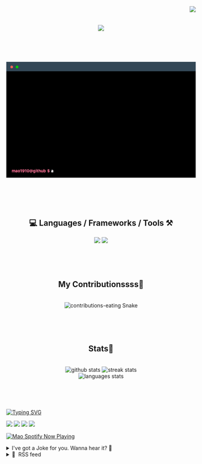 <!-- VISITOR BADGE -->
<!-- https://github.com/hehuapei/visitor-badge -->

<img align="right" src="https://visitor-badge.laobi.icu/badge?page_id=mao1910.mao1910&left_color=%2379DAF9&right_color=%23FE6E96" />


<!-- TYPING SVG -->
<!-- https://github.com/DenverCoder1/readme-typing-svg -->

<h1 align="center">
    <img src="https://readme-typing-svg.herokuapp.com/?font=Righteous&size=35&center=true&vCenter=true&width=500&height=70&color=FE6E96&font=poppins&duration=5000&lines=Hi+There!+👋;+I'm+Mao!;" />
</h1>

<br/>

<!-- CODE/TERMINAL ABOUT ME -->
<h1 align="center">
<img src="./assets/terminal-5.gif" alt="Terminal" />
</h1>

<br/><br/><br/>


<!-- TECHNOLOGIES LOGOS -->
<!-- https://github.com/tandpfun/skill-icons -->

<h2 align="center">💻 Languages / Frameworks / Tools ⚒️</h2>
<div align="center">
    <img src="https://skillicons.dev/icons?i=javascript,typescript,angular,react,html,css,scss,bootstrap,cs,java,spring" />
    <img src="https://skillicons.dev/icons?i=flutter,firebase,supabase,mysql,git,github,gitlab,vscode,idea,maven,figma" />
</div>

<br/><br/><br/>


<!-- CONTRIBUTIONS SNAKE GAME -->
<!-- https://github.com/Platane/snk -->

<div align="center">
  <h2> My Contributionssss🐍 </h2>
  <br>
  <img alt="contributions-eating Snake" src="https://raw.githubusercontent.com/mao1910/mao1910/output/github-contribution-grid-snake.svg" />

  <!-- Four lines below suggested by Planate for Dark mode-->
  <picture>
  <source media="(prefers-color-scheme: dark)" srcset="github-snake-dark.svg" />
  <source media="(prefers-color-scheme: light)" srcset="github-snake.svg" />
  </picture>
  
  <br/><br/><br/>
</div>


<!-- GITHUB STATS -->
<!-- https://github.com/DenverCoder1/github-readme-streak-stats -->
<!-- https://github.com/anuraghazra/github-readme-stats -->
<!-- https://github-readme-stats-mao1910.vercel.app/ My own Vercel deployment-->

<h2 align="center"> Stats📝 </h2>
  <br>
<div align=center>
  <img width=429 src="https://github-readme-stats-mao1910.vercel.app/api?username=mao1910&count_private=true&show_icons=true&theme=dracula&rank_icon=github&hide=contribs&border_radius=10&border_color=79DAF9" alt="github stats"/>
  <img width=396 src="https://streak-stats.demolab.com/?user=mao1910&count_private=true&theme=dracula&currStreakNum=79DAF9&currStreakLabel=FE6E96&border_radius=10&border=79DAF9" alt="streak stats"/>
  <br/>
  <img src="https://github-readme-stats-mao1910.vercel.app/api/top-langs/?username=mao1910&layout=compact&theme=dracula&border_radius=10&size_weight=0.5&count_weight=0.5&border_color=79DAF9" alt="languages stats" />
</div>

<br/><br/><br/>


<!-- FOOTER -->
<!-- https://github.com/DenverCoder1/readme-typing-svg -->
<!-- https://readme-typing-svg.demolab.com/demo/ -->

<a href="https://git.io/typing-svg"><img src="https://readme-typing-svg.demolab.com?font=Poppins&pause=1000&color=FE6E96&width=535&lines=Thanks+for+dropping+by!;Feel+free+to+check+any+of+the+Socials+below+%F0%9F%91%87;Or+the+Joke+Of+The+Day+if+you're+down+for+a+giggle+%F0%9F%98%9D;Hope+to+see+you+again+%F0%9F%91%8A;Uh%3F+You're+still+here%3F;Well...+I'm+running+out+of+things+to+say...;Tell+you+what%2C+due+to+your+effort+and+perseverance%2C;I+shall+present+you+with+a+short+poem%3A;%22To+code%2C+or+not+to+code%2C+that+is+the+question%3A;Whether+'tis+nobler+in+the+IDE+to+debug;The+errors+and+issues+of+outrageous+software%2C;Or+to+take+up+the+keyboard+against+a+sea+of+bugs;And+by+coding%2C+end+them.%22;by+William+Shakespeare%2C+probably.+;Pretty+sure+that's+Hamlet's.;Alrighty%2C+this+has+been+fun.;But+I'll+restart+the+loop+now...+see+ya+soon!" alt="Typing SVG" /></a>


<!--  SOCIAL NETWORKS -->
<!-- https://github.com/alexandresanlim/Badges4-README.md-Profile -->

  <div> 
    <a href="https://www.deviantart.com/madeinkobaia/art/my-profile-is-under-construction-265626465" target="_blank"><img src="https://img.shields.io/badge/-LinkedIn-%230077B5?style=for-the-badge&logo=linkedin&logoColor=white" target="_blank"></a> <!-- ADD LINKEDIN PROFILE -->
    <a href = "https://www.nicepng.com/ourpic/u2q8o0t4t4r5o0r5_website-under-construction-png-graphic-transparent-website-under/"><img src="https://img.shields.io/badge/Portfolio-4285F4?style=for-the-badge&logo=Google-chrome&logoColor=white" target="_blank"></a> <!-- ADD PORTFOLIO WEBSITE -->
    <a href="https://discord.gg" target="_blank"><img src="https://img.shields.io/badge/Discord-7289DA?style=for-the-badge&logo=discord&logoColor=white" target="_blank"></a> <!-- ADD DISCORD -->
    <a href = "mailto:mao1910dev@gmail.com"><img src="https://img.shields.io/badge/Gmail-D14836?style=for-the-badge&logo=gmail&logoColor=white" target="_blank"></a>
  </div>


<!-- SPOTIFY PLAYING-->
<!-- https://github.com/novatorem/novatorem -->
<!-- https://spotify-now-playing-novatorem-git-main-mao1910.vercel.app/ My own Vercel deployment-->

[<img width=438px src="https://spotify-now-playing-git-main-mao1910.vercel.app//api/spotify/?border_color=FE6E96" alt="Mao Spotify Now Playing" />](https://open.spotify.com/user/31542et242zglhf42ydrtqgvuvde)


<!-- JOKE OF THE DAY -->
<!-- https://github.com/ABSphreak/readme-jokes -->
<!-- https://readme-jokes-git-master-mao1910.vercel.app/ My own Vercel deployment-->

<details>
<summary>I've got a Joke for you. Wanna hear it? 🙈</summary>

<br/>

 <tr>
 <td style="padding-top:4px"><img src = "https://readme-jokes-git-master-mao1910.vercel.app/api?&theme=dracula"></td>
 </tr>

</details>


<!-- RSS FEED -->
<!-- https://github.com/gautamkrishnar/blog-post-workflow -->

<details>
<summary>📕 &nbsp;RSS feed</summary>

<br/>

<!-- BLOG-POST-LIST:START -->
 #### - [Beyond Review Comments: Building a Friendlier Code Review Process with Code Reactions](https://dev.to/adadot/beyond-review-comments-building-a-friendlier-code-review-process-with-code-reactions-4job) 
 <details><summary>Article</summary> <p><a href="">Code Reactions</a> 🚀💩<br>
We welcome all ideas and contributions on <a href="">GitHub</a> 💚!</p>

<p><a href="https://marketplace.visualstudio.com/items?itemName=Adadot.code-reactions" class="ltag_cta ltag_cta--branded">Install extension →</a>
</p>




<p>
  <strong>TL;DR</strong>
  <br>

<pre><code>We created a vscode extension to add emoji reactions, even 

with comments, to any line of code of any Git repo! React and 

see others reactions to any piece of code straight from your

IDE, and have them follow (or not 😉) the code through 
changes.
</code></pre>




</p>

<h2>
  
  
  The story behind
</h2>

<p>After almost a decade of writing code in all sorts of environments, in a small startup or in a big enterprise with thousands of developers, we always felt <code>that there were some things that should be alongside our code, but never could be</code>.</p>

<ol>
<li><p><strong>Giving and receiving feedback for your code</strong>. As developers we <em>learn from others</em>, and their reaction to our code either that being a 👍, 👎 or sometimes even a 💩 or a 🚀, is invaluable to our progress. Unfortunately, apart from reviews we don't really get the chance to tell someone what we think about their code.</p></li>
<li>
<p><strong>Putting a mark or a note in the code</strong>. You are going about your task and suddenly you notice a piece of code that has that <code>smell</code>, or just <code>doesn't look right</code>, or is <code>outdated</code>, or uses an <code>old syntax</code>, or looks like it could even be <code>an issue</code>. Now your choices are: </p>

<ol>
<li>Drop the task you are doing and fix it </li>
<li>Create an issue somewhere to come back to it at another time (or forever forget)</li>
<li>Do it with your task (<em>ouch!</em>)</li>
<li>Leaving a comment in the code and puzzling yourself a few months down the line, when the code has moved/changed, with the quiz <em>"what was I referring to here"</em>.</li>
</ol>


</li>
<li><p>Code quality metrics are very cool <em>as a concept</em>! However once used we all know that they feel a bit neither here nor there. Eg is a code bad if it has high complexity? Maybe, maybe not! I'd like to <strong>know what my collaborators thinks of the code</strong>, which parts are for a 😍 and which for a 🤔 and which repos and files are the ones that might need a look into cause 💩 has started pilling on.</p></li>
</ol>

<p>That's why we wanted to make something that's:</p>

<ul>
<li>Open Source 💚 (share the love!)</li>
<li>It works in the <strong>IDE</strong>
</li>
<li>You can add <strong>emojis</strong> and <strong>comments</strong> 🚀</li>
<li>You can see others <strong>emojis</strong> and <strong>comments</strong> 👀</li>
<li>
<strong>Follows (or leaves) the code</strong> as it changes </li>
</ul>

<h2>
  
  
  What we built
</h2>

<p>We built an IDE extension (vscode only for the time being,<br>
Intellij is in the works) that allows you to add emoji <br>
reactions, even with comments, to any line of code of any Git<br>
repo! </p>

<p>You can react and see others reactions to any piece of code straight from your IDE! </p>

<p>And <code>Reactions follow the code!</code>, meaning that it stays there for as long as the relevant line has not changed - <em>whitespace doesn't count as change</em> - and they get removed from the line when it's changed.</p>

<p>This is the <strong>first version</strong>, so it supports limited amount of emojis for now, and it has only a few features. We are super excited to have the community shape the tool and decide on the new features by contributing on GitHub</p>
<h2>
  
  
  Features
</h2>

<p><a href="https://res.cloudinary.com/practicaldev/image/fetch/s--o8v9y2KU--/c_limit%2Cf_auto%2Cfl_progressive%2Cq_66%2Cw_800/https://dev-to-uploads.s3.amazonaws.com/uploads/articles/tm69osiqctdrh84mhh5m.gif" class="article-body-image-wrapper"><img src="https://res.cloudinary.com/practicaldev/image/fetch/s--o8v9y2KU--/c_limit%2Cf_auto%2Cfl_progressive%2Cq_66%2Cw_800/https://dev-to-uploads.s3.amazonaws.com/uploads/articles/tm69osiqctdrh84mhh5m.gif" alt="Features" width="800" height="494"></a></p>

<ul>
<li>
<strong>Different ways to see reactions</strong> and add yours (status bar, inline decoration, annotations, reactions feed panel)</li>
<li>
<strong>Notifications</strong> on new reactions (either on the repo or specifically on your lines)</li>
<li>We didn't want to bloat the IDE, so we created a <strong>lightweight website</strong> for all the views we didn't feel belonged in the IDE (ie cross-repo data) so you are able to get information for all your projects.</li>
</ul>

<p><a href="https://res.cloudinary.com/practicaldev/image/fetch/s--ptYVnIAN--/c_limit%2Cf_auto%2Cfl_progressive%2Cq_auto%2Cw_800/https://dev-to-uploads.s3.amazonaws.com/uploads/articles/ba1oas4d0xxwe5kqmh2m.png" class="article-body-image-wrapper"><img src="https://res.cloudinary.com/practicaldev/image/fetch/s--ptYVnIAN--/c_limit%2Cf_auto%2Cfl_progressive%2Cq_auto%2Cw_800/https://dev-to-uploads.s3.amazonaws.com/uploads/articles/ba1oas4d0xxwe5kqmh2m.png" alt="Frontend" width="800" height="526"></a></p>
<h2>
  
  
  Future features
</h2>

<p>We are super excited to have your input on GitHub to help us shape the future of this extension with what the community wants and needs!</p>


<div class="ltag-github-readme-tag">
  <div class="readme-overview">
    <h2>
      <img src="https://res.cloudinary.com/practicaldev/image/fetch/s--A9-wwsHG--/c_limit%2Cf_auto%2Cfl_progressive%2Cq_auto%2Cw_800/https://dev.to/assets/github-logo-5a155e1f9a670af7944dd5e12375bc76ed542ea80224905ecaf878b9157cdefc.svg" alt="GitHub logo">
      <a href="https://github.com/AdadotTeam">
        AdadotTeam
      </a> / <a href="https://github.com/AdadotTeam/vscode-reactions">
        vscode-reactions
      </a>
    </h2>
    <h3>
      Add and see other's reactions to your code!
    </h3>
  </div>
  <div class="ltag-github-body">
    
<div id="readme" class="md">
<h1>
Code Reactions — Emoji reactions for any Git repo</h1>
<blockquote>
<p>Add emoji reactions, even with comments, to any Git repo! React and see others
reactions to any piece of code straight from your IDE.</p>
</blockquote>
<p>Code Reactions is an open-source extension for Visual Studio Code, made
by our team at <a href="https://adadot.com" rel="nofollow">Adadot</a> with a mind to give back to the community.</p>
<div class="snippet-clipboard-content notranslate position-relative overflow-auto"><pre class="notranslate"><code>You saw some nice piece of code? Now you can add a 👍, or maybe even a 😍 and spread the love.

It seems like there might be a bug there? Give it a 🐛 with a comment on your finding 
and come back to fix it when you get the chance.

This code feels like it has quite a smell... You think it might justify a 💩? Leave it there 
and bring the team around to help you scoop all of these.
</code></pre></div>
<p>We give you the ability to react to any…</p>
</div>
  </div>
  <div class="gh-btn-container"><a class="gh-btn" href="https://github.com/AdadotTeam/vscode-reactions">View on GitHub</a></div>
</div>


 </details> 
 <hr /> 

 #### - [Don’t compare and compete with others, instead collaborate](https://dev.to/gregorojstersek/dont-compare-and-compete-with-others-instead-collaborate-b8j) 
 <details><summary>Article</summary> <p>If you are a person who likes to compare and compete with your colleagues. Let me tell you one important thing. Don't compare or compete, instead help and collaborate.</p>

<p>Being a lone wolf and just focusing on yourself and your progress will certainly get you somewhere. But rather than trying to do everything yourself. You have a group of like-minded people who are all on the same path as you!</p>

<p>Your progression is going to be much:</p>

<ul>
<li>faster,</li>
<li>more exciting,</li>
<li>more fulfilling.</li>
</ul>

<p>Compete only with yourself and try to get better every day!</p>

<p>The software development world is smaller than you think. Collaborating and helping each other instead of competing puts you in a position where fellow like-minded people can help you find opportunities.</p>

<p><strong>A practical example</strong></p>

<p>If you are searching for a new role, the best way to find it is to get recommended for the position.</p>

<p>If someone from my team recommends a candidate.</p>

<p>I already know 2 things:</p>

<p>He/she already is familiar to an extent with a person on my team, so the collaboration and onboarding would be easier.</p>

<p>He/she has already shown to some extent capability to be able to do the job.</p>

<p>This gives you much better chances right from the start. Make sure to help each other to grow and progress in careers!</p>

<p>What are your thoughts?</p>

<blockquote>
<p>This is part of the newsletter article on my Engineering Leadership newsletter. If you liked this, you are going to love my newsletter. Join here: <a href="https://newsletter.eng-leadership.com/">Engineering Leadership newsletter</a>, 8100+ engineering leaders are already reading it!</p>
</blockquote>

 </details> 
 <hr /> 

 #### - [Microservices: Unleashing the Power of Modular Software Architecture](https://dev.to/documatic/microservices-unleashing-the-power-of-modular-software-architecture-23h6) 
 <details><summary>Article</summary> <h1>
  
  
  Introduction
</h1>

<p>We are in a generation where technology is evolving every day and it impacts the user expectation. It also leads to change in the way we design, build, and deploy any software application. We are currently moving towards the microservices architecture when comes to building applications. It is a driving force in modern software development.</p>

<p>Today monolithic applications are fewer in number as they try to encompass every feature, module, and component under a single codebase. As it hider the modern software development requirements and agility to keep up the pace with the evolving technology. The challenges are also related to the scalability of the software as you can not make changes to specific components independently. That’s why the Microservice architecture is gaining more popularity.</p>

<p>In this article, we are going to learn more about the landscape of microservice architecture. We are going to look into the following topics:</p>

<ul>
<li>What is Microservices architecture?</li>
<li>Benefits of Using Microservices</li>
</ul>

<p>Now, let’s get started.</p>

<h1>
  
  
  What is Microservice Architecture?
</h1>

<p>It is an approach to designing and building software applications as a collection of small, independent, and loosely coupled services. In this, every service can perform different functionality. Each service can be designed, built, deployed, and scaled independently of each other. </p>

<p>The below diagram shows you the working architecture of microservices.</p>

<p><a href="https://res.cloudinary.com/practicaldev/image/fetch/s--33cTLT4g--/c_limit%2Cf_auto%2Cfl_progressive%2Cq_auto%2Cw_800/https://dev-to-uploads.s3.amazonaws.com/uploads/articles/xt2wekbvm28gpwcdudrw.png" class="article-body-image-wrapper"><img src="https://res.cloudinary.com/practicaldev/image/fetch/s--33cTLT4g--/c_limit%2Cf_auto%2Cfl_progressive%2Cq_auto%2Cw_800/https://dev-to-uploads.s3.amazonaws.com/uploads/articles/xt2wekbvm28gpwcdudrw.png" alt="Architecture of Microservie" width="800" height="450"></a></p>

<p>As you can see in the diagram, the communication between each component is done with API. </p>

<p>There are many major tech giants that use microservices to build their applications. Here are some of them:</p>

<ul>
<li>
<strong>Amazon</strong>: They use microservices to build their services including Amazon Marketplace, Prime, and Web Services. This helps them rapidly innovate and make changes as per requirements faster.</li>
<li>
<strong>Netflix</strong>: It uses microservices in aspects such as streaming services, such as user recommendations, video streaming, billing, and content management.</li>
<li>
<strong>Paypal</strong>: It adopts microservices to enhance its payment processing, fraud detection, and user management systems.</li>
<li>
<strong>LinkedIn</strong>: It uses microservers to handle user connections, profile management, content delivery, and more.</li>
<li>
<strong>Spotify</strong>: A major audio streaming site uses microservices to deliver personalized music recommendations, playlist management, and seamless playback across devices.</li>
</ul>

<h1>
  
  
  Key principle of Microservices
</h1>

<p>Let’s learn about some of the key principles of microservices architecture. It is essential to understand those principles for perfect implementation. There are various principles among them some are:</p>

<h3>
  
  
  Single Responsibility Principle(SRP)
</h3>

<p>Since microservices emphasize modularity, the Single Responsibility Principle is used to define each service as having a single, well-defined functionality. It helps promote modular design and maintains clear boundaries between services.</p>

<h3>
  
  
  Decentralized Data Management
</h3>

<p>Each service manages its own data store. It prevents tight coupling between services. Services can have their own database or it can be shared across different databases. It is not strictly defined to use a separate database for each service. As each service manages each data store, it allows data autonomy and reduces the risk of data inconsistencies.</p>

<h3>
  
  
  API First Design
</h3>

<p>As the API is the core for the communication between each component in this architecture, it is believed to be designed first. Microservices emphasize the importance of developing the API first. It helps in clear communication between each component. It also helps in compatibility.</p>

<h3>
  
  
  Scalability
</h3>

<p>Scalability simply means the capacity of the system to handle increased workload, traffic, or data without a bottleneck in the performance. Microservices enable horizontal scaling. In horizontal Scaling, we add more machines and serve to distribute the load. Thus providing each service to be scaled independently based on demand. </p>

<h3>
  
  
  Design for Failure
</h3>

<p>This architecture preassumes that failure will occur in the system at some point. Thus it is designed to handle failure. Services can degrade without impacting the entire system.</p>

<h1>
  
  
  Benefits of Using Microservices
</h1>

<p>There are various benefits that you can get by using the microservice architecture. Here are some of them:</p>

<h3>
  
  
  Modularity and Scalability
</h3>

<p>By using microservice architecture, you will be breaking down complex codebases into smaller and manageable components. Thus each component can be handled separately with its Software development life cycle. It allows scalability as you don’t need to make changes to the entire codebase when making changes to one component. Each component can be built, designed, deployed, and scaled separately.</p>

<h3>
  
  
  Rapid Development
</h3>

<p>As each component can be built and deployed separately, we can run tests separately too. This will make the development cycles faster. It also becomes faster to provide updates to the application as you will need to make a few changes.</p>

<h3>
  
  
  Technology Heterogeneity
</h3>

<p>Mircorservice allows you to build each component separately which means you can use different programming languages, frameworks, and stacks for different services. You can use the most efficient language and tool for that particular service. Otherwise, you can have to stick to that framework and language for the whole codebase.</p>

<h3>
  
  
  Team Autonomy
</h3>

<p>Due to different features being shipped through different services, you can divide the team to work on that particular service. It will give autonomy to the team and you can develop applications in parallel. This will result in faster iteration and more efficient collaboration between teams. </p>

<h3>
  
  
  Agility and Adaptability
</h3>

<p>Using microservices architecture, we can develop our application to be more agile. Meaning that it becomes easy to make changes to the application as per the client/user requirement changes. </p>

<h1>
  
  
  Limitation of Microservices
</h1>

<p>Everything comes with pros and cons. Microservices are no exception. Let’s look into some of them:</p>

<h3>
  
  
  Complexity of Distributed Systems
</h3>

<p>Since there are separate services for each functionality, it can be very complex to manage each service. This can cause problems such as inter-service communication, data inconsistency, and fault tolerance.</p>

<h3>
  
  
  Increase Operational Overhead
</h3>

<p>Building, deploying, and managing different services required sophisticated management tools. As there will be a number of services, it will increase the management cost. It can eventually lead to an increase in the operational cost of the whole project. </p>

<h3>
  
  
  Data Management Challenges
</h3>

<p>As there will be a database connecting to each service, it can increase the complexity of managing the database. Maintaining data integrity in a distributed environment requires careful design and implementation.</p>

<h3>
  
  
  Communication Challenges
</h3>

<p>Communication between each service and database is a crucial part of the microservices. They are communicated over a network. It can cause overload in the network and eventually cause network latency. Also, as the API is the key for the communication, it should be secured. It can ensure data privacy across services.</p>

<h1>
  
  
  Conclusion
</h1>

<p>The ever-evolving technologies have led to monolithic architecture being inadequate with the invocations. It has limitations such as scalability, agility, and flexibility. Due to this, microservices architecture is gaining popularity. It can provide a better option when comes to scalability.</p>

<p>As we have seen in the article, microservices architecture can improve the application by providing modularity, agility, and rapid development. It can help large applications to be better at handling each service. However, both microservices and monolithic will exist as there are also some limitations such as communication and complexity challenges in microservices.</p>

<p>I hope this article has helped you in learning the microservices architecture. Thanks for reading the article.</p>

 </details> 
 <hr /> 

 #### - [How to Run a Competitor's Backlink Analysis: A Comprehensive Guide](https://dev.to/blog-post/how-to-run-a-competitors-backlink-analysis-a-comprehensive-guide-1a4i) 
 <details><summary>Article</summary> <p><strong>Do you want to outrank your competitors on Google?</strong> <br>
Link gap analysis - commonly known as competitor backlink gap analysis - can recognize any websites and pages connected to your competitor's sites but not yours. Therefore, utilizing it can help your site gain an edge.</p>

<p>Links are necessary if you want higher rankings since with links, you can make good progress. However, the challenge here is getting quality links, as they are challenging to earn. </p>

<p>By utilizing intelligence and data, we can pinpoint sources that provide us with relevant and quality links to acquire. <a href="https://digitalseoland.com/link-building-services-india/">Link building</a> is regarded as the ideal SEO investment as it can give your website a great push in terms of DA and Ranking . </p>

<p>Several competitor backlink analysis tools nowadays can help you conduct your audit and show you results quickly. In addition, accumulating backlinks can help increase organic keyword rankings. Nonetheless, the question remains: what exactly are those competitor backlinks?</p>

<p>With this comprehensive guide, you can learn how to analyze your competitor's backlinks and obtain an edge in SERPs. Understand everything from link velocity &amp; metrics to anchor text &amp; link types, and gain insights into your competitors' strategies.<br>
Discover Your Competitor's Backlinking Secrets &amp; Outrank Them!</p>

<p><strong>The Importance of Competitor Backlink Analysis</strong></p>

<p>Backlink analysis helps you understand the backlinking strategies of your competitors so that you can improve your own. In addition, it provides a good insight into acquiring more links and ensuring they are of the highest quality.</p>

<p>This will ensure better visibility for your website and a better return on investment in SEO efforts. Here are some reasons why you should check competitor analysis:</p>

<p><strong>Gaining insights into competitors' strategies-</strong> Through an analysis of backlinks from your competitors, you can locate potential sources for your backlinks and gain insights into the highest quality sources out there. This allows you to target these sources for better results effectively.</p>

<p><strong>Identifying new backlink sources-</strong> It's essential to analyze the quality of your competitors' backlinks and assess which ones bring in more traffic and provide more value. Evaluating their links will help you understand what strategies work best in your industry. </p>

<p>Knowing your rival's assets and flaws will help you decide which areas to focus on for link building. This will ensure that your efforts are practical and can get you the desired results.</p>

<p><strong>Enhancing your backlink profile-</strong> Constructing a link-building strategy requires utilizing your strengths and improving weaknesses. With this in mind, you can create an effective plan to reach your desired goal. </p>

<p><strong>Staying ahead in the competition-</strong> Keeping an eye on your competitors' backlink activity is one way of maintaining an edge over them. </p>

<p><strong>Essential Competitor Backlink Analysis Tools</strong> </p>

<p>Here are a list of best competitor backlink analysis tool that can help your business rank better:</p>

<p><strong>Ahrefs-</strong> Ahrefs is an SEO powerhouse with a reputation as one of the most reliable tools for online marketers and website owners. The tool has several key features that make it ideal for competitor backlink analysis. Some of the critical features are stated below:</p>

<p>The tool provides incredibly detailed and valuable data on the quality of backlinks, such as Domain and URL Ratings. This can help you better understand your competitors' backlinks and identify potential sources for your link-building strategy.</p>

<p>Ahrefs is widely known for possessing the most extensive backlink database available online. </p>

<p>Ahrefs presents a top-notch tool to evaluate the backlink profiles of different websites and identify the areas where your link-building efforts should be concentrated.</p>

<p>With this functionality, you can pinpoint backlinks shared by your competitors, giving you valuable insight into the web pages linking to multiple industry rivals.</p>

<p><strong>How to use Ahrefs for competitor analysis?</strong></p>

<p>Ahrefs offers a fantastic competitor backlink analysis capability that makes it easier to take advantage of fresh possibilities.</p>

<p>The tool offers an invaluable resource for marketers to gain insight into their competitors' link-building plans with its historical backlink storage. <br>
Through this, it is possible to track the changes made over time and analyze their techniques. </p>

<p>This might be a priceless tool for improving the search engine rankings of your website. Here are steps to use Ahrefs:</p>

<p><strong>Identify your competitors:</strong> To begin, determine who your primary rivals are in the market or specialized area you're pursuing.</p>

<p><strong>Enter your competitor's domain:</strong> After locating your rivals, use Ahrefs' Site Explorer tool to enter their domain name.</p>

<p><strong>Examine organic search terms:</strong> Click the "Organic Keywords" tab to find out which terms are bringing organic visitors to the websites of your rivals. You may get a sense of the keywords they are targeting and ranking for from this.</p>

<p><strong>Examine backlinks:</strong> Select the "Backlinks" option to examine the backlink profile of your rivals. Try to find any prospects for link-building for your own website by keeping an eye out for high-quality websites that are linking to them.</p>

<p><strong>Examine high-performing content:</strong> Check out your competitor's website's top pages using the "Top Pages" tool to discover which ones are generating the most organic traffic. Consider these pages' content, organization, and format as a starting point for developing your own high-performing content.</p>

<p><strong>Monitor rankings:</strong> Ahrefs enables you to monitor the evolution of keyword ranks. The Rank Tracker tool allows you to add competitor's target keywords and track their ranks over time. This will assist you in comprehending their SEO approach and locating opportunities for development.</p>

<p><strong>Examine sponsored search campaigns:</strong> Utilize Ahrefs' "Paid Search" tool to learn more about the paid advertising campaigns of your rivals, including the keywords they are bidding on, their ad copy, and their landing sites.</p>

<p><strong>Track mentions and brand awareness:</strong> Ahrefs' Content Explorer tool will assist you in keeping tabs on online mentions of your competitors' brands. This can help you understand their brand awareness and web presence.</p>

<p><strong>Compare domains:</strong> Use the "Domain Comparison" function to assess how well your website stacks up against those of your rivals. Your strengths and shortcomings will become clearer as a result, and you can then decide where to make improvements.</p>

<p><strong>Keep current:</strong> Frequently check the website of a rival utilizing Ahrefs' notifications feature. Set up alerts to be informed anytime a rival publishes new material, ranks for new keywords, or earns or loses backlinks.</p>

<p>**2. SEMrush- **SEMrush is a powerful digital marketing platform widely used to analyze your competitors' backlinks. With its vast array of backlink analysis features, this tool is an apt choice for optimizing your website's backlinks. These include:</p>

<p>SEMrush helps you to keep an eye on your competitors' backlink profiles. You gain insights into the number and quality of backlinks and identify their sources. This enables you to stay ahead of your competition in the long run.</p>

<p>SEMrush can give you the advantage of discovering new growth opportunities by showing which backlinks your competitors are using. It provides an insight into how to gain an edge over the competition.</p>

<p>SEMrush's link quality score is incredibly helpful in understanding the value of the backlinks pointing to your website. Using this data, you can better prioritize your link-building strategies, concentrating on getting more links with a higher value.</p>

<p>SEMrush offers loads of information about your rivals. It can show you their organic traffic, PPC campaigns, and detailed social media visibility. This data can be invaluable to your competitive strategy.</p>

<p><strong>How to use SEMRush for competitor analysis?</strong>  </p>

<p><a href="https://www.semrush.com/lp/keyword-gap/en/?kw=semrush%20keyword%20gap&amp;cmp=IN_SRCH_Brand_Semrush_EN&amp;label=brand_semrush&amp;Network=g&amp;Device=c&amp;utm_content=638535277111&amp;kwid=kwd-420249962862&amp;cmpid=13694421969&amp;agpid=119351853970&amp;BU=Brand_Semrush&amp;extid=&amp;adpos=&amp;gclid=CjwKCAjwge2iBhBBEiwAfXDBR23lLqTzWf0lnu0TXr3HKGHkdpVbF6f3g77fyG0WIDk9OF01zU5PXBoCGUsQAvD_BwE">Semrush's Backlink Analytics tool</a> enables you to monitor your opponents' backlink profiles in more detail. With this resource, you can better understand the situation and make informed decisions.</p>

<p>You can get an in-depth report on any competitor's backlink profile with a click of a button. Just input the competitor's website URL and hit analyze to receive information such as Authority Score, number of referring domains, and existing backlinks.</p>

<p>SEMrush helps you to understand your competitors' backlink analysis results with the help of informative reports and visualizations. It's a quick and easy way to get comprehensive insights and optimize your strategies.</p>

<p><strong>3.  Moz's Link Explorer-</strong> Moz is an industry-leading software provider for digital marketing solutions. With their broad range of tools, you can optimize your website and track your competitors' backlinks. This can significantly help with improving your online presence.  Here are some key features of the Moz Link Explorer tool:</p>

<p>Moz has created an index of links by crawling and indexing them. This helps to discover new resources and websites quickly.</p>

<p>The well-known search engine optimization tool, Moz, utilizes its algorithm to evaluate the quality of backlinks. Every external link is then rated for its "Link Authority."</p>

<p>Dotbot, an advanced crawler, is based on a machine-learning model. It begins with the most valuable links to comprehend how Google rankings work and compute metrics such as Page Authority and Domain Authority.</p>

<p>Moz Link Explorer provides you with a detailed overview of your backlinks, most valuable pages, linking domains, and anchor text - all so you can create superior links and remain competitive online.</p>

<p><strong>How to use Moz's Link Explorer for competitor analysis?</strong></p>

<p>Signing up with Moz provides access to Link Explorer. To use Link Explorer, a tool from Moz, you must have an account with the service. Here are the steps to use <a href="https://moz.com/link-explorer">Moz Link Explorer</a>:<br>
Begin by typing the domain or URL of one of your competitors into Moz's Link Explorer's search bar.</p>

<p>When the results are shown, navigate to the "Inbound Links" section to check how many backlinks your rival has in total.</p>

<p>Examine indicators like Domain Authority (DA), Page Authority (PA), and Spam Score to determine the authority and quality of their backlinks.</p>

<p>Check the "Linking Domains" column to see how many different websites link to your rival. You may get a sense of their general appeal and popularity from this information.</p>

<p>Look through the "Top Pages" section to find out which pages on the website of your rival have the most backlinks. Understanding their content approach can help you concentrate on producing similar, high-performing content.</p>

<p>Check the "Just-Discovered" area, which displays links that your competition has lately obtained, for any prospective link chances. This may provide you an advantage when looking for fresh content from which to create your own backlinks.</p>

<p>Check out the "Anchor Text" page to see what keywords or phrases they are focusing on in their link-building campaigns to obtain a better grasp of their link-building approach.</p>

<p>Lastly, remember to use Moz's Link Explorer to compare your own backlink profile to that of your competitors.<br>
Enter the web address of the website or page you wish to get link information for!</p>

<p>Comparing tools and selecting the best one for your needs<br>
Establishing a solid <a href="https://digitalseoland.com/blog/off-page-seo-techniques/">link-building technique</a> is an essential factor for website optimization. Backlinks can help elevate your search engine rankings, create a trustworthy reputation and drive more visitors to your site.</p>

<p>Several backlink analysis tools in the market can give you the best results for your business. However, doing your own market research before getting a competitor backlink analysis tool is vital.</p>

<p>It is best to consider a link-building strategy after creating unique content on your website. This will provide the necessary foundation for building successful links later on.</p>

<p>How to Check Competitor Backlinks: A Step-by-Step Guide<br>
Regular backlink audits can help you understand the amount and quality of backlinks currently on your website. </p>

<p>This knowledge can improve your SEO and visibility in search engine rankings. Having solid and authoritative backlinks from top-level domains is crucial for the success of any SEO strategy. </p>

<p>If you neglect this essential step, your rankings will suffer, and your website will not perform well in search results. To ensure the success of your analysis, here are some features you should look out for:</p>

<p>Identify your top competitors- The Organic Research Competitors report provides a complete list of established companies and new entrants. To measure how competitive one domain is compared to another, there is a parameter called the Competition level. </p>

<p>This enables you to get an idea of how much competition exists between the two domains. The competition level between you and your rivals is determined by two glaring factors - the number of ranked key phrases they possess and how many overlap yours.</p>

<p>Choose a backlink analysis tool- various backlink analysis tools exist in the market. However, depending on the type of business, choosing the one that suits your requirements is necessary. </p>

<p>Please do thorough market research on some of the best backlink analysis tools we have provided above and select the one you need.</p>

<p>Analyze competitors' backlink profiles- Now that you better understand your backlink situation, it's time to start looking for areas to improve. A great place to start is by assessing the most successful pages and identifying how to replicate their success.</p>

<p>Identify the types of content that generate the most links from high-value sources to create additional content of this kind. Keep your eyes peeled for chances to create content other websites might link to. You can contact them so they know your linkable assets and link back to you. </p>

<p>Regarding do-follow and no-follow links, knowing the exact amount of each is essential. Do-follow links are beneficial for your backlink profile as they pass on link juice, while no-follow links don't do that.</p>

<p>Find content gaps and link- Conducting a content gap analysis is an essential strategy if you want to improve the content of your website. You can make sure that your website performs better than the competition and precisely matches with your business objectives by carefully evaluating and optimizing the material that is already there. By using an analytical approach, you can spot holes in your present content strategy and deliberately plug them for the most impact. </p>

<p>For instance, consider the case of an SEO agency that has a large number of blog posts on cutting-edge SEO strategies. However, you see that users are leaving your pages far too frequently and hastily. A short study of the content gaps may help to clarify the issue by analyzing how interesting your content is.</p>

<p>Whatever the cause, you must locate and fill any content gaps immediately. The Backlink Gap tool and the Overview report in the Backlink Analytics tool are two practical options for analyzing your backlink profiles. They allow you to measure the performance of 5 different domains simultaneously. </p>

<p>Broken links are hyperlinks that no longer connect to their intended destination. They can occur when a website or webpage is moved, deleted, or its URL is changed. Fixing broken links is crucial for maintaining a seamless user experience and ensuring that visitors can access the content they are seeking on a website. With the best backlink analysis tools, broken links, and content gaps can be located and fixed.</p>

<p>Monitor competitors' backlink activities over time- Although not required, we strongly urge you to conduct a competition study because it might show potential gaps in the content market. This will provide you with details about the following:</p>

<p>Any organization must understand where the majority of its backlinks come from.</p>

<p>Their content might create the most significant number of backlinks.</p>

<p>Quick Hacks for Finding Competitors' Backlinks<br>
Examining your competition's backlinks is a highly effective method for creating a link-building strategy. Here are some quick hacks on how to find competitors' backlinks:<br>
Use advanced search operators- It's critical to understand your competitors' strategies to stay ahead of the pack in your industry. A strong SEO strategy is necessary for high search engine ranks and comprises optimizing the target keywords. Compare your competitors' backlink profiles and theirs to understand who your top rivals are.<br>
Leverage social listening and uncover untapped backlink opportunities- Social listening is an invaluable tool that can greatly benefit your business. It is a process of keeping an eye on blogs, forums, social media sites, and other online resources to learn more about your competitors, market, or industry. By effectively monitoring social media conversations and online discussions, you can easily identify websites and blogs that are relevant to your industry or niche. This not only helps you stay connected with the latest trends and insights, but also uncovers untapped backlink opportunities that may have otherwise gone unnoticed. Imagine you stumble upon a blog post or article that mentions your brand, but to your disappointment, there's no link leading back to your website. However, by proactively reaching out to the author or website owner, you have the opportunity to kindly request a backlink. This not only enhances your website's authority and credibility but also boosts its overall visibility and online presence.<br><br>
Spy on competitors' guest posting activities- You should start by pulling out your competitors backlink profile via Semrush, and Ahrefs. Using Spyfy, you can type in your website and click on the 'Competitors' tab to get a list of related websites. It'll then analyze the similarities between these sites and yours and show you the overlapping keywords.<br>
Network with industry influencers- Start exploring industries and industry influencers. This will help you understand the market and will help you build connections for your business growth.<br>
How to Use Competitor Backlink Analysis to Improve Your Link Building <br>
Are you looking for a better way to improve your link-building strategy? Increase your website's visibility and search engine ranking with the help of competitor backlink analysis! Learn how to use Competitor backlink analysis as an incredible tool to give you an edge over your competition.<br>
Learn from competitors' strengths and weaknesses- With this template, you can carefully analyze the link profiles of one or numerous competitors and gain insight into their strategies. <br>
This can help you stay ahead of the competition. To effectively evaluate your competition, ensure you include only those directly related to your target keyword.<br>
Prioritize high-quality backlinks- Export Your Site's Backlink Profile Using Ahrefs or Moz. After exporting the backlink data, paste it into the client data tab. Then, carry out the same process for your website. <br>
Its easy-to-use interface, detailed insights, and advanced analytics tools let you quickly identify potential link opportunities and create a more powerful link-building plan.<br>
Diversify your link-building tactics- To boost your website's ranking and visibility, varying link-building strategies is essential. <br>
This could include guest posts, content syndication, press releases, etc. Taking a multifaceted approach to link building can maximize the impact of your SEO efforts.<br>
Create better content to attract more backlinks- Upon completing your competitor backlink analysis, it is essential to derive critical insights and develop a strategy from the findings. Doing so will ensure you understand how to maximize the potential of your website in terms of its visibility and ranking. <br>
When you look at the Competitor Backlink Analysis tab, one of the first things that stand out is how the data is filtered. This first highlights your competitors' shared links, providing a more comprehensive overview.<br>
Conclusion<br>
As we approach 2024, it is essential to do a competitor backlink analysis to increase your website's SEO ranking and visibility. Therefore, it is crucial for businesses nowadays to stay ahead of the competition. <br>
With the help of this article, you can easily and quickly figure out what your competitors are up to, evaluate your backlink profile, and capitalize on link-building opportunities to enhance it.<br>
To optimize your link-building strategy and accomplish your online goals, it is essential to study and analyze the approaches used by your competitors. This information allows you to design a tailored plan to fit your specific needs and objectives.</p>

 </details> 
 <hr /> 

 #### - [How is it to build something in public?](https://dev.to/azasypkin/how-is-it-to-build-something-in-public-3m3j) 
 <details><summary>Article</summary> <blockquote>
<p>The original post was published on my blog on <strong>July 20, 2023</strong>, long before I realized it might be interesting to the dev.to community.</p>
</blockquote>

<p><strong>TL;DR:</strong> It’s a hard, but rewarding experience!</p>

<p>Hello!</p>

<p>It’s been two months since I opened up <a href="https://secutils.dev/"><strong>Secutils.dev</strong></a> for an open beta and started writing about my indie hacking journey in public for the first time while still being a full-time employee at Elastic. In this short post, I just want to reflect on how things are going, what was good, and what wasn’t as good as I wanted it to be. If you’re in a similar situation or just curious, read on!</p>

<p>First of all, here are some stats from the last two months:</p>

<ul>
<li>
<strong>102</strong> commits with fixes, enhancements, documentation, and features <a href="https://github.com/secutils-dev"><strong>across all Secutils.dev GitHub repositories</strong></a> </li>
<li>
<strong>18</strong> <a href="https://secutils.dev/docs/blog/"><strong>blog posts</strong></a> and the same amount of accompanying LinkedIn posts, <a href="https://twitter.com/aleh_zasypkin"><strong>tweets</strong></a>, and <a href="https://infosec.exchange/@azasypkin"><strong>Mastodon posts</strong></a>
</li>
<li>
<strong>3</strong> one-on-one user interviews conducted (too few, I know I know, but hey, I’m still learning)</li>
<li>
<strong>1</strong> big feature delivered (<a href="https://github.com/secutils-dev/secutils/issues/14"><strong>Resource Tracker</strong></a>, going to cut a new release next week)</li>
</ul>

<p>I admit that the stats don’t look super impressive, but I really enjoyed the ride so far! It’s hard to describe the satisfaction I get from talking to the users of something I’ve built from scratch and control every bit and piece of it – one of the most rewarding experiences in my whole 15-year career, for sure.</p>

<p>As you can see from the stats, old habits die hard – engineering still takes most of my time, and I didn’t spend enough time promoting Secutils.dev among the relevant communities and interacting with current and potential users. That’s something I’m going to fix.</p>

<p>The most important lesson I’ve learned during these two months? It’s hard to find enough time and energy for a side-project like Secutils.dev while having a relatively intense full-time job, and <a href="https://secutils.dev/docs/blog/time-management"><strong>very aggressive prioritization and subtraction</strong></a> isn’t just an option, it’s a necessity. Nobody said it was going to be easy, though. On the bright side, life isn’t discrete – everything I learn while pushing Secutils.dev forward perfectly applies to my full-time job, benefiting Elastic and my career, and vice versa, of course. Having a serious side gig like that, in my opinion, is one of the most effective ways to grow not only professionally but also as a resilient person.</p>

<p>That wraps up today's post, thanks for taking the time to read it!</p>

<blockquote>
<p><strong>ℹ️ ASK:</strong> If you found this post helpful or interesting, please consider showing your support by starring <a href="https://github.com/secutils-dev/secutils"><strong>secutils-dev/secutils</strong></a> GitHub repository.</p>

<p>Also, feel free to follow me on <a href="https://twitter.com/aleh_zasypkin"><strong>Twitter</strong></a>, <a href="https://infosec.exchange/@azasypkin"><strong>Mastodon</strong></a>, or <a href="https://www.linkedin.com/in/azasypkin/"><strong>LinkedIn</strong></a>.</p>

<p>Thank you for being a part of the community!</p>
</blockquote>

 </details> 
 <hr /> 
<!-- BLOG-POST-LIST:END -->
</table>
</details>


<!-- TODO
Change the 3stats boxes around, possibly two on top and one on bottom
Fix RSSfeed
Fix Spotify Playlists
Fix Socials [Portfolio, Discord, Linkedin]
In the future, add Public Repositories of Selected Projects
-->
